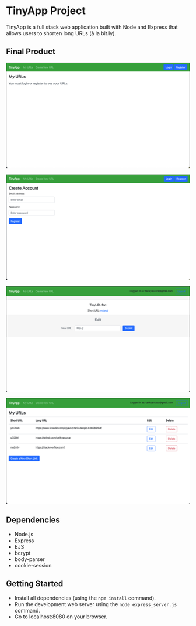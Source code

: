 # TinyApp Project

TinyApp is a full stack web application built with Node and Express that allows users to shorten long URLs (à la bit.ly).

## Final Product

!["screenshot description"](https://github.com/tarikyavuzca/tinyapp/blob/main/img/Screen%20Shot%202021-10-04%20at%203.36.19%20PM.png)

!["screenshot description"](https://github.com/tarikyavuzca/tinyapp/blob/main/img/Screen%20Shot%202021-10-04%20at%203.36.32%20PM.png)

!["screenshot description"](https://github.com/tarikyavuzca/tinyapp/blob/main/img/Screen%20Shot%202021-10-04%20at%203.39.55%20PM.png)

!["screenshot description"](https://github.com/tarikyavuzca/tinyapp/blob/main/img/Screen%20Shot%202021-10-04%20at%203.38.55%20PM.png)


## Dependencies

- Node.js
- Express
- EJS
- bcrypt
- body-parser
- cookie-session

## Getting Started

- Install all dependencies (using the `npm install` command).
- Run the development web server using the `node express_server.js` command.
- Go to localhost:8080 on your browser.

